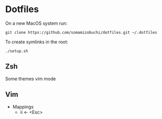 # Dotfiles
On a new MacOS system run: 
```
git clone https://github.com/somamizobuchi/dotfiles.git ~/.dotfiles
```
To create symlinks in the root:
```
./setup.sh
```
## Zsh
Some themes
vim mode 
## Vim
* Mappings
	+ ii <- \<Esc\> 
